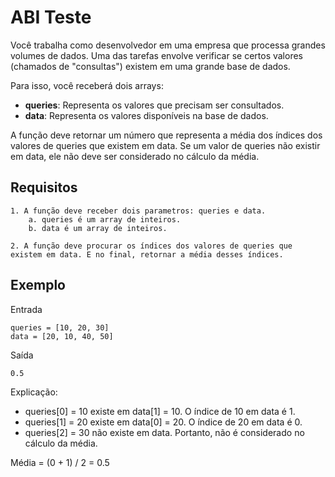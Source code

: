 # ABI Teste

Você trabalha como desenvolvedor em uma empresa que processa grandes volumes de dados. Uma das tarefas envolve verificar se certos valores (chamados de "consultas") existem em uma grande base de dados.

Para isso, você receberá dois arrays:

- **queries**: Representa os valores que precisam ser consultados.
- **data**: Representa os valores disponíveis na base de dados.

A função deve retornar um número que representa a média dos índices dos valores de queries que existem em data. Se um valor de queries não existir em data, ele não deve ser considerado no cálculo da média.

## Requisitos

    1. A função deve receber dois parametros: queries e data.
        a. queries é um array de inteiros.
        b. data é um array de inteiros.

    2. A função deve procurar os índices dos valores de queries que existem em data. E no final, retornar a média desses índices.

## Exemplo

Entrada

```
queries = [10, 20, 30]
data = [20, 10, 40, 50]
```

Saída

```
0.5
```

Explicação:

- queries[0] = 10 existe em data[1] = 10. O índice de 10 em data é 1.
- queries[1] = 20 existe em data[0] = 20. O índice de 20 em data é 0.
- queries[2] = 30 não existe em data. Portanto, não é considerado no cálculo da média.

Média = (0 + 1) / 2 = 0.5
